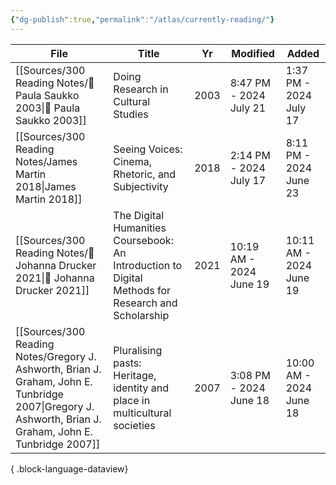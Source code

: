 ```yaml
---
{"dg-publish":true,"permalink":"/atlas/currently-reading/"}
---
```



| File                                                                                                                                                        | Title                                                                                              | Yr   | Modified                | Added                   |
| ----------------------------------------------------------------------------------------------------------------------------------------------------------- | -------------------------------------------------------------------------------------------------- | ---- | ----------------------- | ----------------------- |
| [[Sources/300 Reading Notes/📖 Paula Saukko 2003\|📖 Paula Saukko 2003]]                                                                                 | Doing Research in Cultural Studies                                                                 | 2003 | 8:47 PM - 2024 July 21  | 1:37 PM - 2024 July 17  |
| [[Sources/300 Reading Notes/James Martin 2018\|James Martin 2018]]                                                                                       | Seeing Voices: Cinema, Rhetoric, and Subjectivity                                                  | 2018 | 2:14 PM - 2024 July 17  | 8:11 PM - 2024 June 23  |
| [[Sources/300 Reading Notes/📖 Johanna Drucker 2021\|📖 Johanna Drucker 2021]]                                                                           | The Digital Humanities Coursebook: An Introduction to Digital Methods for Research and Scholarship | 2021 | 10:19 AM - 2024 June 19 | 10:11 AM - 2024 June 19 |
| [[Sources/300 Reading Notes/Gregory J. Ashworth, Brian J. Graham, John E. Tunbridge 2007\|Gregory J. Ashworth, Brian J. Graham, John E. Tunbridge 2007]] | Pluralising pasts: Heritage, identity and place in multicultural societies                         | 2007 | 3:08 PM - 2024 June 18  | 10:00 AM - 2024 June 18 |

{ .block-language-dataview}


